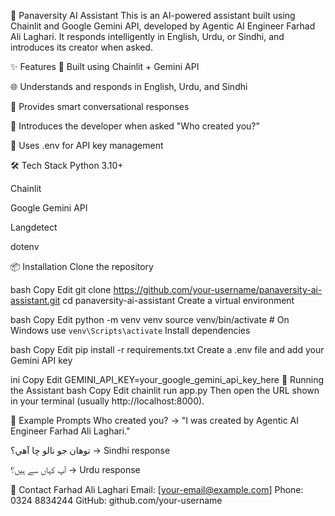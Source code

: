 🚀 Panaversity AI Assistant
This is an AI-powered assistant built using Chainlit and Google Gemini API, developed by Agentic AI Engineer Farhad Ali Laghari. It responds intelligently in English, Urdu, or Sindhi, and introduces its creator when asked.

✨ Features
🤖 Built using Chainlit + Gemini API

🌐 Understands and responds in English, Urdu, and Sindhi

🧠 Provides smart conversational responses

🙋 Introduces the developer when asked "Who created you?"

🔐 Uses .env for API key management

🛠️ Tech Stack
Python 3.10+

Chainlit

Google Gemini API

Langdetect

dotenv

📦 Installation
Clone the repository

bash
Copy
Edit
git clone https://github.com/your-username/panaversity-ai-assistant.git
cd panaversity-ai-assistant
Create a virtual environment

bash
Copy
Edit
python -m venv venv
source venv/bin/activate  # On Windows use `venv\Scripts\activate`
Install dependencies

bash
Copy
Edit
pip install -r requirements.txt
Create a .env file and add your Gemini API key

ini
Copy
Edit
GEMINI_API_KEY=your_google_gemini_api_key_here
🚀 Running the Assistant
bash
Copy
Edit
chainlit run app.py
Then open the URL shown in your terminal (usually http://localhost:8000).

📄 Example Prompts
Who created you? → "I was created by Agentic AI Engineer Farhad Ali Laghari."

توهان جو نالو ڇا آهي؟ → Sindhi response

آپ کہاں سے ہیں؟ → Urdu response

📧 Contact
Farhad Ali Laghari
Email: [your-email@example.com]
Phone: 0324 8834244
GitHub: github.com/your-username
